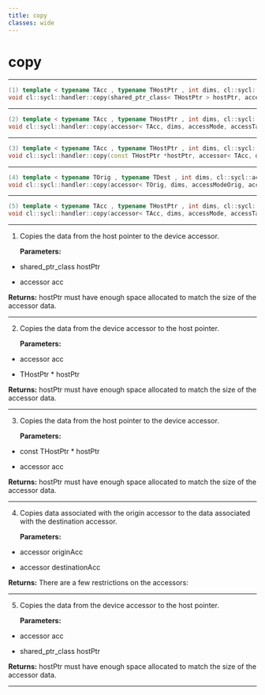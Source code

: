 ```yaml
---
title: copy
classes: wide
---
```

# copy

---

```cpp
(1) template < typename TAcc , typename THostPtr , int dims, cl::sycl::access::mode accessMode, cl::sycl::access::target accessTarget, access::placeholder isPlaceholder, COMPUTECPP_ENABLE_IF( TAcc,(detail::can_copy_types< THostPtr, TAcc >::value && detail::is_write_mode< accessMode >::value))  >
void cl::sycl::handler::copy(shared_ptr_class< THostPtr > hostPtr, accessor< TAcc, dims, accessMode, accessTarget, isPlaceholder > acc)
```

---

```cpp
(2) template < typename TAcc , typename THostPtr , int dims, cl::sycl::access::mode accessMode, cl::sycl::access::target accessTarget, access::placeholder isPlaceholder, COMPUTECPP_ENABLE_IF( TAcc,(detail::can_copy_types< TAcc, THostPtr >::value && detail::is_read_mode< accessMode >::value))  >
void cl::sycl::handler::copy(accessor< TAcc, dims, accessMode, accessTarget, isPlaceholder > acc, THostPtr *hostPtr)
```

---

```cpp
(3) template < typename TAcc , typename THostPtr , int dims, cl::sycl::access::mode accessMode, cl::sycl::access::target accessTarget, access::placeholder isPlaceholder, COMPUTECPP_ENABLE_IF( TAcc,(detail::can_copy_types< THostPtr, TAcc >::value && detail::is_write_mode< accessMode >::value))  >
void cl::sycl::handler::copy(const THostPtr *hostPtr, accessor< TAcc, dims, accessMode, accessTarget, isPlaceholder > acc)
```

---

```cpp
(4) template < typename TOrig , typename TDest , int dims, cl::sycl::access::mode accessModeOrig, cl::sycl::access::mode accessModeDest, cl::sycl::access::target accessTargetOrig, cl::sycl::access::target accessTargetDest, access::placeholder isPlaceholderOrig, access::placeholder isPlaceholderDest, COMPUTECPP_ENABLE_IF( TOrig,((detail::can_copy_types< TOrig, TDest >::value) &&(detail::is_read_mode< accessModeOrig >::value) &&(detail::is_write_mode< accessModeDest >::value)))  >
void cl::sycl::handler::copy(accessor< TOrig, dims, accessModeOrig, accessTargetOrig, isPlaceholderOrig > originAcc, accessor< TDest, dims, accessModeDest, accessTargetDest, isPlaceholderDest > destinationAcc)
```

---

```cpp
(5) template < typename TAcc , typename THostPtr , int dims, cl::sycl::access::mode accessMode, cl::sycl::access::target accessTarget, access::placeholder isPlaceholder, COMPUTECPP_ENABLE_IF( TAcc,(detail::can_copy_types< TAcc, THostPtr >::value && detail::is_read_mode< accessMode >::value))  >
void cl::sycl::handler::copy(accessor< TAcc, dims, accessMode, accessTarget, isPlaceholder > acc, shared_ptr_class< THostPtr > hostPtr)
```

---

1. Copies the data from the host pointer to the device accessor. 

   **Parameters:**

  * shared_ptr_class hostPtr

   

  * accessor acc

   

   **Returns:** hostPtr must have enough space allocated to match the size of the accessor data.

---

2. Copies the data from the device accessor to the host pointer. 

   **Parameters:**

  * accessor acc

   

  * THostPtr * hostPtr

   

   **Returns:** hostPtr must have enough space allocated to match the size of the accessor data.

---

3. Copies the data from the host pointer to the device accessor. 

   **Parameters:**

  * const THostPtr * hostPtr

   

  * accessor acc

   

   **Returns:** hostPtr must have enough space allocated to match the size of the accessor data.

---

4. Copies data associated with the origin accessor to the data associated with the destination accessor. 

   **Parameters:**

  * accessor originAcc

   

  * accessor destinationAcc

   

   **Returns:** There are a few restrictions on the accessors:

---

5. Copies the data from the device accessor to the host pointer. 

   **Parameters:**

  * accessor acc

   

  * shared_ptr_class hostPtr

   

   **Returns:** hostPtr must have enough space allocated to match the size of the accessor data.

---

